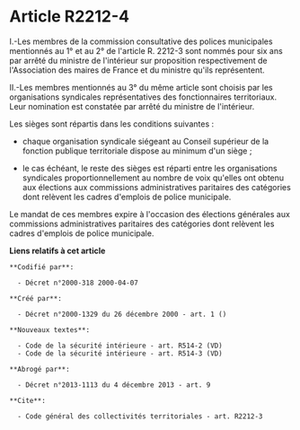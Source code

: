 # Article R2212-4

I.-Les membres de la commission consultative des polices municipales mentionnés au 1° et au 2° de l'article R. 2212-3 sont
nommés pour six ans par arrêté du ministre de l'intérieur sur proposition respectivement de l'Association des maires de
France et du ministre qu'ils représentent. 

II.-Les membres mentionnés au 3° du même article sont choisis par les organisations syndicales représentatives des
fonctionnaires territoriaux. Leur nomination est constatée par arrêté du ministre de l'intérieur. 

Les sièges sont répartis dans les conditions suivantes :

- chaque organisation syndicale siégeant au Conseil supérieur de la fonction publique territoriale dispose au minimum d'un
siège ;

- le cas échéant, le reste des sièges est réparti entre les organisations syndicales proportionnellement au nombre de voix
qu'elles ont obtenu aux élections aux commissions administratives paritaires des catégories dont relèvent les cadres
d'emplois de police municipale. 

Le mandat de ces membres expire à l'occasion des élections générales aux commissions administratives paritaires des
catégories dont relèvent les cadres d'emplois de police municipale.

**Liens relatifs à cet article**

	**Codifié par**:

	  - Décret n°2000-318 2000-04-07

	**Créé par**:

	  - Décret n°2000-1329 du 26 décembre 2000 - art. 1 ()

	**Nouveaux textes**:

	  - Code de la sécurité intérieure - art. R514-2 (VD)
	  - Code de la sécurité intérieure - art. R514-3 (VD)

	**Abrogé par**:

	  - Décret n°2013-1113 du 4 décembre 2013 - art. 9

	**Cite**:

	  - Code général des collectivités territoriales - art. R2212-3
